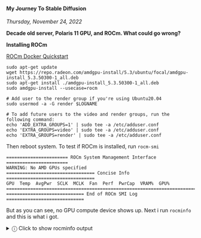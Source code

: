 #### My Journey To Stable Diffusion
_Thursday, November 24, 2022_

**Decade old server, Polaris 11 GPU, and ROCm. What could go wrong?**

**Installing ROCm**

[ROCm Docker Quickstart](https://github.com/RadeonOpenCompute/ROCm-docker/blob/master/quick-start.md)

```
sudo apt-get update
wget https://repo.radeon.com/amdgpu-install/5.3/ubuntu/focal/amdgpu-install_5.3.50300-1_all.deb 
sudo apt-get install ./amdgpu-install_5.3.50300-1_all.deb
sudo amdgpu-install --usecase=rocm

# Add user to the render group if you're using Ubuntu20.04
sudo usermod -a -G render $LOGNAME

# To add future users to the video and render groups, run the following command:
echo 'ADD_EXTRA_GROUPS=1' | sudo tee -a /etc/adduser.conf
echo 'EXTRA_GROUPS=video' | sudo tee -a /etc/adduser.conf
echo 'EXTRA_GROUPS=render' | sudo tee -a /etc/adduser.conf 
```

Then reboot system. To test if ROCm is installed, run `rocm-smi`

```
======================= ROCm System Management Interface =======================
WARNING: No AMD GPUs specified
================================= Concise Info =================================
GPU  Temp  AvgPwr  SCLK  MCLK  Fan  Perf  PwrCap  VRAM%  GPU%  
================================================================================
============================= End of ROCm SMI Log =============================
```

But as you can see, no GPU compute device shows up. Next i run `rocminfo` and this 
is what i got.

<details>
<summary>&#9432; Click to show rocminfo output</summary>
```
ROCk module is loaded
=====================    
HSA System Attributes    
=====================    
Runtime Version:         1.1
System Timestamp Freq.:  1000.000000MHz
Sig. Max Wait Duration:  18446744073709551615 (0xFFFFFFFFFFFFFFFF) (timestamp count)
Machine Model:           LARGE                              
System Endianness:       LITTLE                             

==========               
HSA Agents               
==========               
*******                  
Agent 1                  
*******                  
  Name:                    Intel(R) Xeon(R) CPU           X5670  @ 2.93GHz
  Uuid:                    CPU-XX                             
  Marketing Name:          Intel(R) Xeon(R) CPU           X5670  @ 2.93GHz
  Vendor Name:             CPU                                
  Feature:                 None specified                     
  Profile:                 FULL_PROFILE                       
  Float Round Mode:        NEAR                               
  Max Queue Number:        0(0x0)                             
  Queue Min Size:          0(0x0)                             
  Queue Max Size:          0(0x0)                             
  Queue Type:              MULTI                              
  Node:                    0                                  
  Device Type:             CPU                                
  Cache Info:              
    L1:                      32768(0x8000) KB                   
  Chip ID:                 0(0x0)                             
  ASIC Revision:           0(0x0)                             
  Cacheline Size:          64(0x40)                           
  Max Clock Freq. (MHz):   2934                               
  BDFID:                   0                                  
  Internal Node ID:        0                                  
  Compute Unit:            12                                 
  SIMDs per CU:            0                                  
  Shader Engines:          0                                  
  Shader Arrs. per Eng.:   0                                  
  WatchPts on Addr. Ranges:1                                  
  Features:                None
  Pool Info:               
    Pool 1                   
      Segment:                 GLOBAL; FLAGS: FINE GRAINED        
      Size:                    6114824(0x5d4e08) KB               
      Allocatable:             TRUE                               
      Alloc Granule:           4KB                                
      Alloc Alignment:         4KB                                
      Accessible by all:       TRUE                               
    Pool 2                   
      Segment:                 GLOBAL; FLAGS: KERNARG, FINE GRAINED
      Size:                    6114824(0x5d4e08) KB               
      Allocatable:             TRUE                               
      Alloc Granule:           4KB                                
      Alloc Alignment:         4KB                                
      Accessible by all:       TRUE                               
    Pool 3                   
      Segment:                 GLOBAL; FLAGS: COARSE GRAINED      
      Size:                    6114824(0x5d4e08) KB               
      Allocatable:             TRUE                               
      Alloc Granule:           4KB                                
      Alloc Alignment:         4KB                                
      Accessible by all:       TRUE                               
  ISA Info:                
*******                  
Agent 2                  
*******                  
  Name:                    Intel(R) Xeon(R) CPU           X5670  @ 2.93GHz
  Uuid:                    CPU-XX                             
  Marketing Name:          Intel(R) Xeon(R) CPU           X5670  @ 2.93GHz
  Vendor Name:             CPU                                
  Feature:                 None specified                     
  Profile:                 FULL_PROFILE                       
  Float Round Mode:        NEAR                               
  Max Queue Number:        0(0x0)                             
  Queue Min Size:          0(0x0)                             
  Queue Max Size:          0(0x0)                             
  Queue Type:              MULTI                              
  Node:                    1                                  
  Device Type:             CPU                                
  Cache Info:              
    L1:                      32768(0x8000) KB                   
  Chip ID:                 0(0x0)                             
  ASIC Revision:           0(0x0)                             
  Cacheline Size:          64(0x40)                           
  Max Clock Freq. (MHz):   2934                               
  BDFID:                   0                                  
  Internal Node ID:        1                                  
  Compute Unit:            12                                 
  SIMDs per CU:            0                                  
  Shader Engines:          0                                  
  Shader Arrs. per Eng.:   0                                  
  WatchPts on Addr. Ranges:1                                  
  Features:                None
  Pool Info:               
    Pool 1                   
      Segment:                 GLOBAL; FLAGS: FINE GRAINED        
      Size:                    6152980(0x5de314) KB               
      Allocatable:             TRUE                               
      Alloc Granule:           4KB                                
      Alloc Alignment:         4KB                                
      Accessible by all:       TRUE                               
    Pool 2                   
      Segment:                 GLOBAL; FLAGS: KERNARG, FINE GRAINED
      Size:                    6152980(0x5de314) KB               
      Allocatable:             TRUE                               
      Alloc Granule:           4KB                                
      Alloc Alignment:         4KB                                
      Accessible by all:       TRUE                               
    Pool 3                   
      Segment:                 GLOBAL; FLAGS: COARSE GRAINED      
      Size:                    6152980(0x5de314) KB               
      Allocatable:             TRUE                               
      Alloc Granule:           4KB                                
      Alloc Alignment:         4KB                                
      Accessible by all:       TRUE                               
  ISA Info:                
*** Done ***
```
</details>

While my GPU is missing, as you can see both of my CPUs is listed 
instead so i decided to continue.

<br>
**Running under docker**

Here i'm using 
[AUTOMATIC1111/stable-diffusion-webui](https://github.com/AUTOMATIC1111/stable-diffusion-webui) 
and create my own Docker Compose with corresponding Dockerfile.

<details>
<summary>&#9432; Click to show docker-compose.yml</summary>
```
version: '3'

services:
  stablediff-git:
    image: alpine/git:latest
    environment:
      TZ: "Asia/Jakarta"
      TARGET: "https://github.com/AUTOMATIC1111/stable-diffusion-webui"
    entrypoint: ["/bin/sh","-c"]
    command: >
      "if [ ! -d /git/.git ]; then
        git clone --depth 1 $${TARGET} /git
      fi"
    volumes:
      - ./stablediff-web:/git
  stablediff-web:
    build: .
    environment:
      TZ: "Asia/Jakarta"
      ROC_ENABLE_PRE_VEGA: 1
      REQS_FILE: "requirements.txt"
      TORCH_COMMAND: "pip install torch torchvision --extra-index-url https://download.pytorch.org/whl/rocm5.1.1"
    entrypoint: ["/bin/sh","-c"]
    command: >
      "/opt/rocm/bin/rocminfo;
      if [ -d /stablediff-web/.git ]; then
        python launch.py --precision full --no-half --skip-torch-cuda-test
      fi"
    network_mode: host
    devices:
      - "/dev/kfd:/dev/kfd"
      - "/dev/dri:/dev/dri"
    group_add:
      - video
    ipc: host
    cap_add:
      - SYS_PTRACE
    security_opt:
      - seccomp:unconfined
    volumes:
      - ./stablediff-web:/stablediff-web
```
</details>
<details>
<summary>&#9432; Click to show Dockerfile</summary>
```
FROM rocm/pytorch
ENV DEBIAN_FRONTEND=noninteractive \
    PYTHONUNBUFFERED=1 \
    PYTHONIOENCODING=UTF-8
WORKDIR /stablediff-web
RUN python -m pip install --upgrade pip wheel
RUN python -m pip install torch torchvision --extra-index-url https://download.pytorch.org/whl/rocm5.1.1
```
</details>

To run this, first do `docker-compose pull` this is going 
to take a while because 
[rocm/pytorch](https://hub.docker.com/r/rocm/pytorch/tags) 
compressed image size is around 10 GB and around 30 GB after extraction. 

Next do `docker-compose run stablediff-git` this will clone the 
required repository. You can access the code and config files from 
`stablediff-web` directory.

Then run `docker-compose build .` in my case, this will take additional 
5 GB of disk space to build. 

Don't forget to 
[download](https://github.com/AUTOMATIC1111/stable-diffusion-webui/wiki/Dependencies#required-dependencies) 
and copy the ckpt model data to `stablediff-web/models/Stable-diffusion`. 
You may need sudo to do this.

Last, run `docker-compose run stablediff-web`.

<details>
<summary>&#9432; Click to show additional notes</summary>
* Because rocm/pytorch uses python 3.7, you need to edit 
`requirements_versions.txt` and change `numpy` to version 
`1.21.6` and `fairscale` to version `0.4.6`.
* In case you get ROCm GPU compute working, remove `--skip-torch-cuda-test` 
from `docker-compose.yml`.
</details>

<br>
**Is it working?**

Unfortunately after all of that, this is what i got.
```
Python 3.7.13 (default, Mar 29 2022, 02:18:16) 
[GCC 7.5.0]
Commit hash: 828438b4a190759807f9054932cae3a8b880ddf1
Installing gfpgan
Installing clip
Installing requirements for CodeFormer
Installing requirements for Web UI
Launching Web UI with arguments: --precision full --no-half
Illegal instruction (core dumped)
ERROR: 132
```

<br>
**What went wrong?**